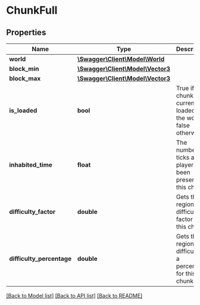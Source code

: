 # ChunkFull

## Properties
Name | Type | Description | Notes
------------ | ------------- | ------------- | -------------
**world** | [**\Swagger\Client\Model\World**](World.md) |  | [optional] 
**block_min** | [**\Swagger\Client\Model\Vector3**](Vector3.md) |  | [optional] 
**block_max** | [**\Swagger\Client\Model\Vector3**](Vector3.md) |  | [optional] 
**is_loaded** | **bool** | True if the chunk is currently loaded in the world, false otherwise. | [optional] 
**inhabited_time** | **float** | The number of ticks a player has been present in this chunk. | [optional] 
**difficulty_factor** | **double** | Gets the regional difficulty factor for this chunk. | [optional] 
**difficulty_percentage** | **double** | Gets the regional difficulty as a percentage for this chunk. | [optional] 

[[Back to Model list]](../README.md#documentation-for-models) [[Back to API list]](../README.md#documentation-for-api-endpoints) [[Back to README]](../README.md)


